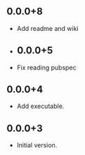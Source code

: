 ## 0.0.0+8
- Add readme and wiki
- ## 0.0.0+5
- Fix reading pubspec 
## 0.0.0+4
- Add executable.
## 0.0.0+3
- Initial version.
